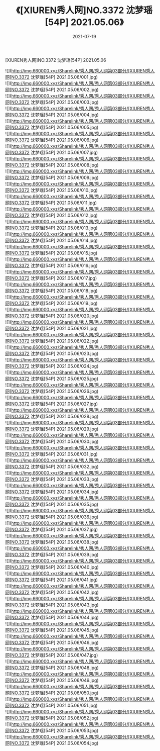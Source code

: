 ﻿---
layout: post
title:  《[XIUREN秀人网]NO.3372 沈梦瑶[54P] 2021.05.06》
date:   2021-07-19
img: http://img.660000.xyz/Sharelink/秀人网/秀人网第03部分/[XIUREN秀人网]NO.3372 沈梦瑶[54P] 2021.05.06/000.jpg
categories: [美女, 清纯, 唯美]
---

[XIUREN秀人网]NO.3372 沈梦瑶[54P] 2021.05.06

  ![](http://img.660000.xyz/Sharelink/秀人网/秀人网第03部分/[XIUREN秀人网]NO.3372 沈梦瑶[54P] 2021.05.06/001.jpg) <br> ![](http://img.660000.xyz/Sharelink/秀人网/秀人网第03部分/[XIUREN秀人网]NO.3372 沈梦瑶[54P] 2021.05.06/002.jpg) <br> ![](http://img.660000.xyz/Sharelink/秀人网/秀人网第03部分/[XIUREN秀人网]NO.3372 沈梦瑶[54P] 2021.05.06/003.jpg) <br> ![](http://img.660000.xyz/Sharelink/秀人网/秀人网第03部分/[XIUREN秀人网]NO.3372 沈梦瑶[54P] 2021.05.06/004.jpg) <br> ![](http://img.660000.xyz/Sharelink/秀人网/秀人网第03部分/[XIUREN秀人网]NO.3372 沈梦瑶[54P] 2021.05.06/005.jpg) <br> ![](http://img.660000.xyz/Sharelink/秀人网/秀人网第03部分/[XIUREN秀人网]NO.3372 沈梦瑶[54P] 2021.05.06/006.jpg) <br> ![](http://img.660000.xyz/Sharelink/秀人网/秀人网第03部分/[XIUREN秀人网]NO.3372 沈梦瑶[54P] 2021.05.06/007.jpg) <br> ![](http://img.660000.xyz/Sharelink/秀人网/秀人网第03部分/[XIUREN秀人网]NO.3372 沈梦瑶[54P] 2021.05.06/008.jpg) <br> ![](http://img.660000.xyz/Sharelink/秀人网/秀人网第03部分/[XIUREN秀人网]NO.3372 沈梦瑶[54P] 2021.05.06/009.jpg) <br> ![](http://img.660000.xyz/Sharelink/秀人网/秀人网第03部分/[XIUREN秀人网]NO.3372 沈梦瑶[54P] 2021.05.06/010.jpg) <br> ![](http://img.660000.xyz/Sharelink/秀人网/秀人网第03部分/[XIUREN秀人网]NO.3372 沈梦瑶[54P] 2021.05.06/011.jpg) <br> ![](http://img.660000.xyz/Sharelink/秀人网/秀人网第03部分/[XIUREN秀人网]NO.3372 沈梦瑶[54P] 2021.05.06/012.jpg) <br> ![](http://img.660000.xyz/Sharelink/秀人网/秀人网第03部分/[XIUREN秀人网]NO.3372 沈梦瑶[54P] 2021.05.06/013.jpg) <br> ![](http://img.660000.xyz/Sharelink/秀人网/秀人网第03部分/[XIUREN秀人网]NO.3372 沈梦瑶[54P] 2021.05.06/014.jpg) <br> ![](http://img.660000.xyz/Sharelink/秀人网/秀人网第03部分/[XIUREN秀人网]NO.3372 沈梦瑶[54P] 2021.05.06/015.jpg) <br> ![](http://img.660000.xyz/Sharelink/秀人网/秀人网第03部分/[XIUREN秀人网]NO.3372 沈梦瑶[54P] 2021.05.06/016.jpg) <br> ![](http://img.660000.xyz/Sharelink/秀人网/秀人网第03部分/[XIUREN秀人网]NO.3372 沈梦瑶[54P] 2021.05.06/017.jpg) <br> ![](http://img.660000.xyz/Sharelink/秀人网/秀人网第03部分/[XIUREN秀人网]NO.3372 沈梦瑶[54P] 2021.05.06/018.jpg) <br> ![](http://img.660000.xyz/Sharelink/秀人网/秀人网第03部分/[XIUREN秀人网]NO.3372 沈梦瑶[54P] 2021.05.06/019.jpg) <br> ![](http://img.660000.xyz/Sharelink/秀人网/秀人网第03部分/[XIUREN秀人网]NO.3372 沈梦瑶[54P] 2021.05.06/020.jpg) <br> ![](http://img.660000.xyz/Sharelink/秀人网/秀人网第03部分/[XIUREN秀人网]NO.3372 沈梦瑶[54P] 2021.05.06/021.jpg) <br> ![](http://img.660000.xyz/Sharelink/秀人网/秀人网第03部分/[XIUREN秀人网]NO.3372 沈梦瑶[54P] 2021.05.06/022.jpg) <br> ![](http://img.660000.xyz/Sharelink/秀人网/秀人网第03部分/[XIUREN秀人网]NO.3372 沈梦瑶[54P] 2021.05.06/023.jpg) <br> ![](http://img.660000.xyz/Sharelink/秀人网/秀人网第03部分/[XIUREN秀人网]NO.3372 沈梦瑶[54P] 2021.05.06/024.jpg) <br> ![](http://img.660000.xyz/Sharelink/秀人网/秀人网第03部分/[XIUREN秀人网]NO.3372 沈梦瑶[54P] 2021.05.06/025.jpg) <br> ![](http://img.660000.xyz/Sharelink/秀人网/秀人网第03部分/[XIUREN秀人网]NO.3372 沈梦瑶[54P] 2021.05.06/026.jpg) <br> ![](http://img.660000.xyz/Sharelink/秀人网/秀人网第03部分/[XIUREN秀人网]NO.3372 沈梦瑶[54P] 2021.05.06/027.jpg) <br> ![](http://img.660000.xyz/Sharelink/秀人网/秀人网第03部分/[XIUREN秀人网]NO.3372 沈梦瑶[54P] 2021.05.06/028.jpg) <br> ![](http://img.660000.xyz/Sharelink/秀人网/秀人网第03部分/[XIUREN秀人网]NO.3372 沈梦瑶[54P] 2021.05.06/029.jpg) <br> ![](http://img.660000.xyz/Sharelink/秀人网/秀人网第03部分/[XIUREN秀人网]NO.3372 沈梦瑶[54P] 2021.05.06/030.jpg) <br> ![](http://img.660000.xyz/Sharelink/秀人网/秀人网第03部分/[XIUREN秀人网]NO.3372 沈梦瑶[54P] 2021.05.06/031.jpg) <br> ![](http://img.660000.xyz/Sharelink/秀人网/秀人网第03部分/[XIUREN秀人网]NO.3372 沈梦瑶[54P] 2021.05.06/032.jpg) <br> ![](http://img.660000.xyz/Sharelink/秀人网/秀人网第03部分/[XIUREN秀人网]NO.3372 沈梦瑶[54P] 2021.05.06/033.jpg) <br> ![](http://img.660000.xyz/Sharelink/秀人网/秀人网第03部分/[XIUREN秀人网]NO.3372 沈梦瑶[54P] 2021.05.06/034.jpg) <br> ![](http://img.660000.xyz/Sharelink/秀人网/秀人网第03部分/[XIUREN秀人网]NO.3372 沈梦瑶[54P] 2021.05.06/035.jpg) <br> ![](http://img.660000.xyz/Sharelink/秀人网/秀人网第03部分/[XIUREN秀人网]NO.3372 沈梦瑶[54P] 2021.05.06/036.jpg) <br> ![](http://img.660000.xyz/Sharelink/秀人网/秀人网第03部分/[XIUREN秀人网]NO.3372 沈梦瑶[54P] 2021.05.06/037.jpg) <br> ![](http://img.660000.xyz/Sharelink/秀人网/秀人网第03部分/[XIUREN秀人网]NO.3372 沈梦瑶[54P] 2021.05.06/038.jpg) <br> ![](http://img.660000.xyz/Sharelink/秀人网/秀人网第03部分/[XIUREN秀人网]NO.3372 沈梦瑶[54P] 2021.05.06/039.jpg) <br> ![](http://img.660000.xyz/Sharelink/秀人网/秀人网第03部分/[XIUREN秀人网]NO.3372 沈梦瑶[54P] 2021.05.06/040.jpg) <br> ![](http://img.660000.xyz/Sharelink/秀人网/秀人网第03部分/[XIUREN秀人网]NO.3372 沈梦瑶[54P] 2021.05.06/041.jpg) <br> ![](http://img.660000.xyz/Sharelink/秀人网/秀人网第03部分/[XIUREN秀人网]NO.3372 沈梦瑶[54P] 2021.05.06/042.jpg) <br> ![](http://img.660000.xyz/Sharelink/秀人网/秀人网第03部分/[XIUREN秀人网]NO.3372 沈梦瑶[54P] 2021.05.06/043.jpg) <br> ![](http://img.660000.xyz/Sharelink/秀人网/秀人网第03部分/[XIUREN秀人网]NO.3372 沈梦瑶[54P] 2021.05.06/044.jpg) <br> ![](http://img.660000.xyz/Sharelink/秀人网/秀人网第03部分/[XIUREN秀人网]NO.3372 沈梦瑶[54P] 2021.05.06/045.jpg) <br> ![](http://img.660000.xyz/Sharelink/秀人网/秀人网第03部分/[XIUREN秀人网]NO.3372 沈梦瑶[54P] 2021.05.06/046.jpg) <br> ![](http://img.660000.xyz/Sharelink/秀人网/秀人网第03部分/[XIUREN秀人网]NO.3372 沈梦瑶[54P] 2021.05.06/047.jpg) <br> ![](http://img.660000.xyz/Sharelink/秀人网/秀人网第03部分/[XIUREN秀人网]NO.3372 沈梦瑶[54P] 2021.05.06/048.jpg) <br> ![](http://img.660000.xyz/Sharelink/秀人网/秀人网第03部分/[XIUREN秀人网]NO.3372 沈梦瑶[54P] 2021.05.06/049.jpg) <br> ![](http://img.660000.xyz/Sharelink/秀人网/秀人网第03部分/[XIUREN秀人网]NO.3372 沈梦瑶[54P] 2021.05.06/050.jpg) <br> ![](http://img.660000.xyz/Sharelink/秀人网/秀人网第03部分/[XIUREN秀人网]NO.3372 沈梦瑶[54P] 2021.05.06/051.jpg) <br> ![](http://img.660000.xyz/Sharelink/秀人网/秀人网第03部分/[XIUREN秀人网]NO.3372 沈梦瑶[54P] 2021.05.06/052.jpg) <br> ![](http://img.660000.xyz/Sharelink/秀人网/秀人网第03部分/[XIUREN秀人网]NO.3372 沈梦瑶[54P] 2021.05.06/053.jpg) <br> ![](http://img.660000.xyz/Sharelink/秀人网/秀人网第03部分/[XIUREN秀人网]NO.3372 沈梦瑶[54P] 2021.05.06/054.jpg) <br>
